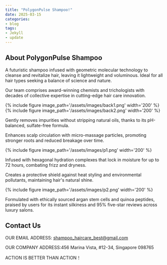 ```yaml
---
title: "PolygonPulse Shampoo!"
date: 2025-03-15
categories:
- blog
tags:
- Jekyll
- update
---
```


## About PolygonPulse Shampoo

A futuristic shampoo infused with geometric molecular technology to cleanse and revitalize hair, leaving it lightweight and voluminous. Ideal for all hair types seeking a balance of science and nature.

Our team comprises award-winning chemists and trichologists with decades of collective expertise in cutting-edge hair care innovation.

{% include figure image_path='/assets/images/back1.png' width='200' %}
{% include figure image_path='/assets/images/back2.png' width='200' %}

Gently removes impurities without stripping natural oils, thanks to its pH-balanced, sulfate-free formula.

Enhances scalp circulation with micro-massage particles, promoting stronger roots and reduced breakage over time.

{% include figure image_path='/assets/images/p1.png' width='200' %}

Infused with hexagonal hydration complexes that lock in moisture for up to 72 hours, combating frizz and dryness.

Creates a protective shield against heat styling and environmental pollutants, maintaining hair's natural shine.

{% include figure image_path='/assets/images/p2.png' width='200' %}

Formulated with ethically sourced argan stem cells and quinoa peptides, praised by users for its instant silkiness and 95% five-star reviews across luxury salons.

## Contact Us

OUR EMAIL ADDRESS: shampoo_haircare_best@gmail.com

OUR COMPANY ADDRESS:456 Marina Vista, #12-34, Singapore 098765

ACTION IS BETTER THAN ACTION！
